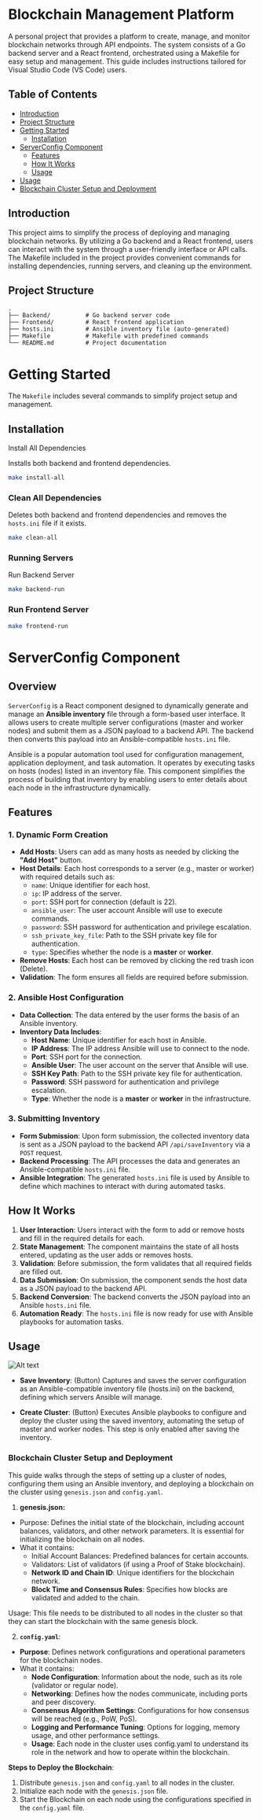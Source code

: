 # Blockchain Management Platform

A personal project that provides a platform to create, manage, and monitor blockchain networks through API endpoints. The system consists of a Go backend server and a React frontend, orchestrated using a Makefile for easy setup and management. This guide includes instructions tailored for Visual Studio Code (VS Code) users.

## Table of Contents

- [Introduction](#introduction)
- [Project Structure](#project-structure)
- [Getting Started](#getting-started)
  - [Installation](#installation)
- [ServerConfig Component](#serverconfig-component)
  - [Features](#features)
  - [How It Works](#how-it-works)
  - [Usage](#usage)
- [Usage](#usage)
- [Blockchain Cluster Setup and Deployment](#blockchain-cluster-setup-and-deployment)


## Introduction

This project aims to simplify the process of deploying and managing blockchain networks. By utilizing a Go backend and a React frontend, users can interact with the system through a user-friendly interface or API calls. The Makefile included in the project provides convenient commands for installing dependencies, running servers, and cleaning up the environment.

## Project Structure

```plaintext
.
├── Backend/          # Go backend server code
├── Frontend/         # React frontend application
├── hosts.ini         # Ansible inventory file (auto-generated)
├── Makefile          # Makefile with predefined commands
└── README.md         # Project documentation
```

# Getting Started

The `Makefile` includes several commands to simplify project setup and management.

## Installation 
Install All Dependencies

Installs both backend and frontend dependencies.

```bash
make install-all
```

### Clean All Dependencies
Deletes both backend and frontend dependencies and removes the `hosts.ini` file if it exists.

```bash
make clean-all
```

### Running Servers

Run Backend Server

```bash
make backend-run
```

### Run Frontend Server
```bash 
make frontend-run
```

# ServerConfig Component

## Overview

`ServerConfig` is a React component designed to dynamically generate and manage an **Ansible inventory** file through a form-based user interface. It allows users to create multiple server configurations (master and worker nodes) and submit them as a JSON payload to a backend API. The backend then converts this payload into an Ansible-compatible `hosts.ini` file.

Ansible is a popular automation tool used for configuration management, application deployment, and task automation. It operates by executing tasks on hosts (nodes) listed in an inventory file. This component simplifies the process of building that inventory by enabling users to enter details about each node in the infrastructure dynamically.

## Features

### 1. Dynamic Form Creation

- **Add Hosts**: Users can add as many hosts as needed by clicking the **"Add Host"** button.
- **Host Details**: Each host corresponds to a server (e.g., master or worker) with required details such as:
  - `name`: Unique identifier for each host.
  - `ip`: IP address of the server.
  - `port`: SSH port for connection (default is 22).
  - `ansible_user`: The user account Ansible will use to execute commands.
  - `password`: SSH password for authentication and privilege escalation.
  - `ssh_private_key_file`: Path to the SSH private key file for authentication.
  - `type`: Specifies whether the node is a **master** or **worker**.
- **Remove Hosts**: Each host can be removed by clicking the red trash icon (Delete).
- **Validation**: The form ensures all fields are required before submission.

### 2. Ansible Host Configuration

- **Data Collection**: The data entered by the user forms the basis of an Ansible inventory.
- **Inventory Data Includes**:
  - **Host Name**: Unique identifier for each host in Ansible.
  - **IP Address**: The IP address Ansible will use to connect to the node.
  - **Port**: SSH port for the connection.
  - **Ansible User**: The user account on the server that Ansible will use.
  - **SSH Key Path**: Path to the SSH private key file for authentication.
  - **Password**: SSH password for authentication and privilege escalation.
  - **Type**: Whether the node is a **master** or **worker** in the infrastructure.

### 3. Submitting Inventory

- **Form Submission**: Upon form submission, the collected inventory data is sent as a JSON payload to the backend API `/api/saveInventory` via a `POST` request.
- **Backend Processing**: The API processes the data and generates an Ansible-compatible `hosts.ini` file.
- **Ansible Integration**: The generated `hosts.ini` file is used by Ansible to define which machines to interact with during automated tasks.

## How It Works

1. **User Interaction**: Users interact with the form to add or remove hosts and fill in the required details for each.
2. **State Management**: The component maintains the state of all hosts entered, updating as the user adds or removes hosts.
3. **Validation**: Before submission, the form validates that all required fields are filled out.
4. **Data Submission**: On submission, the component sends the host data as a JSON payload to the backend API.
5. **Backend Conversion**: The backend converts the JSON payload into an Ansible `hosts.ini` file.
6. **Automation Ready**: The `hosts.ini` file is now ready for use with Ansible playbooks for automation tasks.

## Usage

![Alt text](inventory-data.png)

- **Save Inventory**: (Button) Captures and saves the server configuration as an Ansible-compatible inventory file (hosts.ini) on the backend, defining which servers Ansible will manage.

- **Create Cluster**: (Button) Executes Ansible playbooks to configure and deploy the cluster using the saved inventory, automating the setup of master and worker nodes. This step is only enabled after saving the inventory.


### Blockchain Cluster Setup and Deployment

This guide walks through the steps of setting up a cluster of nodes, configuring them using an Ansible inventory, and deploying a blockchain on the cluster using `genesis.json` and `config.yaml`.


1. **genesis.json:**
- Purpose: Defines the initial state of the blockchain, including account balances, validators, and other network parameters. It is essential for initializing the blockchain on all nodes.
- What it contains:
  - Initial Account Balances: Predefined balances for certain accounts.
  - Validators: List of validators (if using a Proof of Stake blockchain).
  - **Network ID and Chain ID**: Unique identifiers for the blockchain network.
  - **Block Time and Consensus Rules**: Specifies how blocks are validated and added to the chain.


Usage: This file needs to be distributed to all nodes in the cluster so that they can start the blockchain with the same genesis block.

2. **`config.yaml`**:
- **Purpose**: Defines network configurations and operational parameters for the blockchain nodes.
- What it contains:
  - **Node Configuration**: Information about the node, such as its role (validator or regular node).
  - **Networking**: Defines how the nodes communicate, including ports and peer discovery.
  - **Consensus Algorithm Settings**: Configurations for how consensus will be reached (e.g., PoW, PoS).
  - **Logging and Performance Tuning**: Options for logging, memory usage, and other performance settings.
  - **Usage**: Each node in the cluster uses config.yaml to understand its role in the network and how to operate within the blockchain.

**Steps to Deploy the Blockchain**:

1. Distribute `genesis.json` and `config.yaml` to all nodes in the cluster.
2. Initialize each node with the `genesis.json` file.
3. Start the Blockchain on each node using the configurations specified in the `config.yaml` file.


